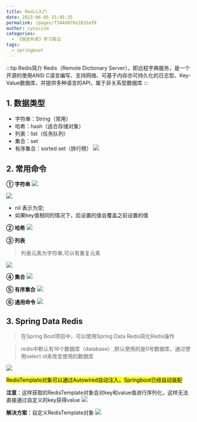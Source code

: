 ```yaml
---
title: Redis入门
date: 2023-06-05 15:45:35
permalink: /pages/f344d070a1031ef8
author: cynicism
categories:
  - 《瑞吉外卖》学习笔记
tags:
  - springboot
---
```


:::tip Redis简介
Redis（Remote Dictionary Server），即远程字典服务，是一个开源的使用ANSI C语言编写、支持网络、可基于内存亦可持久化的日志型、Key-Value数据库，并提供多种语言的API，属于非关系型数据库
:::
## 1. 数据类型
- 字符串：String（常用）
- 哈希：hash（适合存储对象）
- 列表：list（任务队列）
- 集合：set
- 有序集合：sorted set（排行榜）
![](https://cdn.staticaly.com/gh/Cynicism-lab/MyResource@gh-pages/Redis.267hv937vkao.webp)

## 2. 常用命令
**① 字符串**
![](https://cdn.staticaly.com/gh/Cynicism-lab/MyResource@gh-pages/string.4xevtys5b3b4.webp)


![](https://cdn.staticaly.com/gh/Cynicism-lab/MyResource@gh-pages/795944cec1fa4bee9c7ed6b3681e5036.crg6qmwfkd4.webp)

- nil 表示为空;
- 如果key值相同的情况下，后设置的值会覆盖之前设置的值

**② 哈希**
![](https://cdn.staticaly.com/gh/Cynicism-lab/MyResource@gh-pages/38f499bec67f44e386162e91aba23388.2rqpbntdkgow.webp)

**③ 列表**
>列表元素为字符串,可以有重复元素

![](https://cdn.staticaly.com/gh/Cynicism-lab/MyResource@gh-pages/64e93e4ab8ec45fc9da9d071824c46f7.6s5p8x6bdyww.webp)

**④ 集合**
![](https://cdn.staticaly.com/gh/Cynicism-lab/MyResource@gh-pages/89369803ffb64529ad1e4e68aad1c1c5.6y5fp07zyp34.webp)

**⑤ 有序集合**
![](https://cdn.staticaly.com/gh/Cynicism-lab/MyResource@gh-pages/5b3500fbcb544c8fb33cdd9b19e3ca51.47rl53i4zgao.webp)

**⑥ 通用命令**
![](https://cdn.staticaly.com/gh/Cynicism-lab/MyResource@gh-pages/QQ截图20230605195404.528vbopw3kw0.webp)

## 3. Spring Data Redis
>在Spring Boot项目中，可以使用Spring Data Redis简化Redis操作

>redis中默认有16个数据库（database）,默认使用的是0号数据库，通过使用select id来改变使用的数据库

![](https://cdn.staticaly.com/gh/Cynicism-lab/MyResource@gh-pages/Redis.5qad9v99mwao.webp)

<mark>RedisTemplate对象可以通过Autowired自动注入，Springboot已经自动装配</mark>

**注意**：这样获取的RedisTemplate对象会对key和value值进行序列化，这样无法直接通过自定义的key获得value
![](https://cdn.staticaly.com/gh/Cynicism-lab/MyResource@gh-pages/templ.25xcrhmfb4o0.webp)

**解决方案**：自定义RedisTemplate对象
![](https://cdn.staticaly.com/gh/Cynicism-lab/MyResource@gh-pages/redistempla.6zliucn3qpog.webp)





